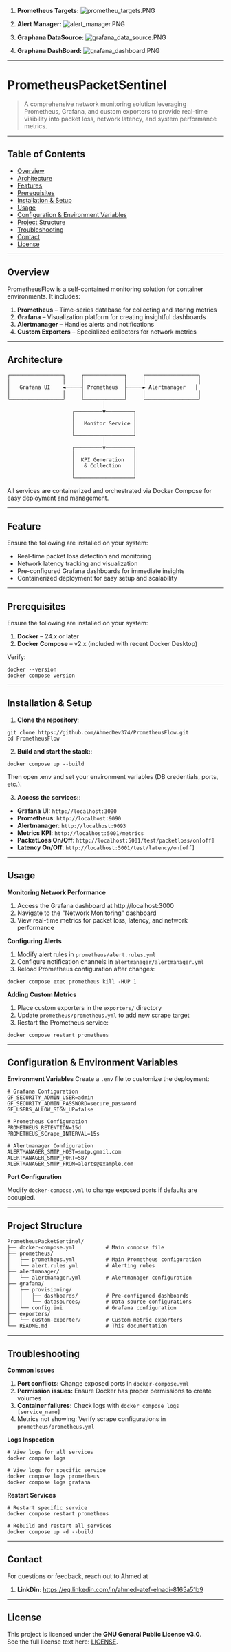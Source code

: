 1. **Prometheus Targets:** 
![prometheu_targets.PNG](images/prometheu_targets.PNG)

2. **Alert Manager:** 
![alert_manager.PNG](images/alert_manager.PNG)

3. **Graphana DataSource:** 
![grafana_data_source.PNG](images/grafana_data_source.PNG)  

4. **Graphana DashBoard:** 
![grafana_dashboard.PNG](images/grafana_dashboard.PNG) 


---

# PrometheusPacketSentinel

> A comprehensive network monitoring solution leveraging Prometheus, Grafana, and custom exporters to provide real-time visibility into packet loss, network latency, and system performance metrics.

---

##  Table of Contents

- [Overview](#overview)  
- [Architecture](#architecture)
- [Features](#features)   
- [Prerequisites](#prerequisites)  
- [Installation & Setup](#installation--setup)  
- [Usage](#usage)  
- [Configuration & Environment Variables](#configuration--environment-variables)  
- [Project Structure](#project-structure)
- [Troubleshooting](#Troubleshooting)  
- [Contact](#contact)  
- [License](#license)

---

## Overview

PrometheusFlow is a self-contained monitoring solution for container environments. It includes:

1. **Prometheus** – Time-series database for collecting and storing metrics
2. **Grafana** – Visualization platform for creating insightful dashboards
3. **Alertmanager** – Handles alerts and notifications
4. **Custom Exporters** – Specialized collectors for network metrics

---

## Architecture

```plaintext
┌─────────────────┐     ┌─────────────┐     ┌─────────────────┐
│                 │     │             │     │                 │
│   Grafana UI    ◄─────┤ Prometheus  ├─────► Alertmanager   │
│                 │     │             │     │                 │
└─────────────────┘     └──────┬──────┘     └─────────────────┘
                               │
                     ┌─────────▼─────────┐
                     │                   │
                     │   Monitor Service │
                     │                   │
                     └─────────┬─────────┘
                               │
                     ┌─────────▼─────────┐
                     │                   │
                     │  KPI Generation   │
                     │   & Collection    │
                     │                   │
                     └───────────────────┘
```
All services are containerized and orchestrated via Docker Compose for easy deployment and management.

---
## Feature

Ensure the following are installed on your system:
  - Real-time packet loss detection and monitoring
  - Network latency tracking and visualization
  - Pre-configured Grafana dashboards for immediate insights
  - Containerized deployment for easy setup and scalability

---

## Prerequisites

Ensure the following are installed on your system:

1. **Docker** – 24.x or later
2. **Docker Compose** – v2.x (included with recent Docker Desktop)

Verify:

```plaintext
docker --version
docker compose version
```

---

## Installation & Setup

1. **Clone the repository**:
```plaintext
git clone https://github.com/AhmedDev374/PrometheusFlow.git
cd PrometheusFlow
```

2. **Build and start the stack:**:
```plaintext
docker compose up --build
```
Then open .env and set your environment variables (DB credentials, ports, etc.).

3. **Access the services:**:

  - **Grafana** UI: ```http://localhost:3000```
  - **Prometheus**: ```http://localhost:9090```
  - **Alertmanager**: ```http://localhost:9093```
  - **Metrics KPI**: ```http://localhost:5001/metrics```
  - **PacketLoss On/Off**: ```http://localhost:5001/test/packetloss/on[off]```
  - **Latency On/Off**: ```http://localhost:5001/test/latency/on[off]```

---

## Usage
**Monitoring Network Performance**

1. Access the Grafana dashboard at http://localhost:3000
2. Navigate to the "Network Monitoring" dashboard
3. View real-time metrics for packet loss, latency, and network performance

**Configuring Alerts**

1. Modify alert rules in ```prometheus/alert.rules.yml```
2. Configure notification channels in ```alertmanager/alertmanager.yml```
3. Reload Prometheus configuration after changes:

```plaintext
docker compose exec prometheus kill -HUP 1
```
**Adding Custom Metrics**

1. Place custom exporters in the ```exporters/``` directory
2. Update ```prometheus/prometheus.yml``` to add new scrape target
3. Restart the Prometheus service:
```plaintext
docker compose restart prometheus
```
---

## Configuration & Environment Variables

**Environment Variables**
Create a ```.env``` file to customize the deployment:

```plaintext
# Grafana Configuration
GF_SECURITY_ADMIN_USER=admin
GF_SECURITY_ADMIN_PASSWORD=secure_password
GF_USERS_ALLOW_SIGN_UP=false

# Prometheus Configuration
PROMETHEUS_RETENTION=15d
PROMETHEUS_SCrape_INTERVAL=15s

# Alertmanager Configuration
ALERTMANAGER_SMTP_HOST=smtp.gmail.com
ALERTMANAGER_SMTP_PORT=587
ALERTMANAGER_SMTP_FROM=alerts@example.com
```
**Port Configuration**

Modify ```docker-compose.yml``` to change exposed ports if defaults are occupied.

---

## Project Structure
```plaintext
PrometheusPacketSentinel/
├── docker-compose.yml          # Main compose file
├── prometheus/
│   ├── prometheus.yml          # Main Prometheus configuration
│   └── alert.rules.yml         # Alerting rules
├── alertmanager/
│   └── alertmanager.yml        # Alertmanager configuration
├── grafana/
│   ├── provisioning/
│   │   ├── dashboards/         # Pre-configured dashboards
│   │   └── datasources/        # Data source configurations
│   └── config.ini              # Grafana configuration
├── exporters/
│   └── custom-exporter/        # Custom metric exporters
└── README.md                   # This documentation
```
---

## Troubleshooting

**Common Issues**
  1. **Port conflicts:** Change exposed ports in ```docker-compose.yml```
  2. **Permission issues:** Ensure Docker has proper permissions to create volumes
  3. **Container failures:** Check logs with ```docker compose logs [service_name]```
  4. Metrics not showing: Verify scrape configurations in ```prometheus/prometheus.yml```

**Logs Inspection**
```plaintext
# View logs for all services
docker compose logs

# View logs for specific service
docker compose logs prometheus
docker compose logs grafana
```

**Restart Services**
```plaintext
# Restart specific service
docker compose restart prometheus

# Rebuild and restart all services
docker compose up -d --build
```

---

## Contact

For questions or feedback, reach out to Ahmed at

1. **LinkDin**: https://eg.linkedin.com/in/ahmed-atef-elnadi-8165a51b9

---

## License

This project is licensed under the **GNU General Public License v3.0**.  
See the full license text here: [LICENSE](LICENSE).

